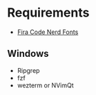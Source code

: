 # Requirements
- [ Fira Code Nerd Fonts ]( https://github.com/ryanoasis/nerd-fonts/releases/download/v3.0.2/FiraCode.zip )
## Windows
- Ripgrep
- fzf
- wezterm or NVimQt

